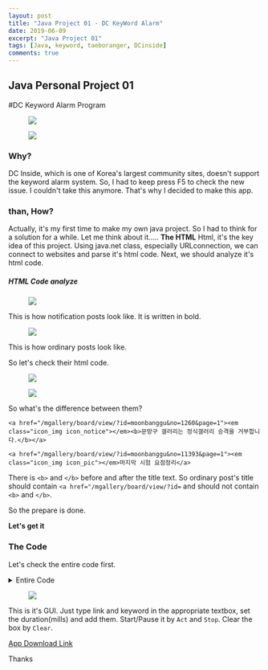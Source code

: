 ```yaml
---
layout: post
title: "Java Project 01 - DC KeyWord Alarm"
date: 2019-06-09
excerpt: "Java Project 01"
tags: [Java, keyword, taeboranger, DCinside]
comments: true
---
```


## Java Personal Project 01

#DC Keyword Alarm Program

<figure>
    <img src="https://nesoy.github.io/assets/logo/Java.jpg/">
</figure>

<figure class="half">
    <img src="https://lh3.googleusercontent.com/EpCEWAIyfYl_ScxyValGt9va0ZYRL63L0ny6PJUqlNRtdjA-98ariOFHS4Jp-NOMO10">
</figure>

### Why?

DC Inside, which is one of Korea's largest community sites, doesn't support the keyword alarm system. So, I had to keep press F5 to check the new issue. I couldn't take this anymore. That's why I decided to make this app.

### than, How?

Actually, it's my first time to make my own java project. So I had to think for a solution for a while. Let me think about it..... **The HTML** Html, it's the key idea of this project. Using java.net class, especially URLconnection, we can connect to websites and parse it's html code. Next, we should analyze it's html code.

##### HTML Code analyze

<figure>
    <img src="https://user-images.githubusercontent.com/51315771/59735819-2844f880-9292-11e9-8626-fe520c8c3572.JPG">
</figure>
This is how notification posts look like. It is written in bold.

<figure>
    <img src="https://user-images.githubusercontent.com/51315771/59735817-2844f880-9292-11e9-9be9-b59713b1dce9.JPG">
</figure>
This is how ordinary posts look like.

So let's check their html code.

<figure>
    <img src="https://user-images.githubusercontent.com/51315771/59735820-28dd8f00-9292-11e9-8fa0-76dc9682c204.JPG">
</figure>

<figure>
    <img src="https://user-images.githubusercontent.com/51315771/59735818-2844f880-9292-11e9-8d58-c0c9c62a6102.JPG">
</figure>

So what's the difference between them?

`<a href="/mgallery/board/view/?id=moonbanggu&no=1260&page=1"><em class="icon_img icon_notice"></em><b>문방구 갤러리는 정식갤러리 승격을 거부합니다.</b></a>`

`<a href="/mgallery/board/view/?id=moonbanggu&no=11393&page=1"><em class="icon_img icon_pic"></em>마지막 시험 요점정리</a>`

There is `<b>` and `</b>` before and after the title text.
So ordinary post's title should contain `<a href="/mgallery/board/view/?id=` and should not contain `<b>` and `</b>`.

So the prepare is done.

**Let's get it**

### The Code

Let's check the entire code first.

<details>
<summary>Entire Code</summary>
<div markdown="1">

```

package keyword_alarm;

import java.awt.*;
import java.awt.event.*;
import java.io.*;
import java.net.URL;
import java.net.URLConnection;

import javax.swing.*;

import java.util.ArrayList;



public class keyword {

    /**
     * @param args
     */
	//688

	static JFrame f;
	static JPanel p,p_up,p_down,p_right,p_left,p_center;
	static JLabel l_link, l_keyword, l_duration;
	static JTextArea t_link,t_keyword,t_keywordList,t_duration,t_result;
	static JButton b_add, b_act, b_stop, b_clear;
	static JOptionPane m1;
	static long time = 0;
	static ArrayList<String> kew = new ArrayList<String>();
	static task task = new task();
	static File keyList = new File("keyList.txt");
    static File newList = new File("newList.txt");
	static FileWriter nlwriter;
	static FileWriter klwriter;
	static FileWriter klwriter_ap;
    public static void main(String[] args) throws IOException {
        // TODO Auto-generated method stub

    	Runtime.getRuntime().addShutdownHook(new Thread() {
            public void run() {
            	try {
					nlwriter.close();
					klwriter_ap.close();
					klwriter.close();
				} catch (IOException e) {
					// TODO Auto-generated catch block
					e.printStackTrace();
				}
            }

        });

    	String location = System.getProperty("user.dir");

    	nlwriter = new FileWriter(newList, true);
    	klwriter_ap = new FileWriter(keyList, true);

    	if(keyList.exists()==false&&newList.exists()==false) {
    		keyList.createNewFile();
    		newList.createNewFile();
    	}

        f= new JFrame("DC인사이드 키워드 알람 프로그램");
		p = new JPanel();
		p_up = new JPanel();
		p_down = new JPanel();
		p_right = new JPanel();
		p_left = new JPanel();
		p_center = new JPanel();

		p.setLayout(new BorderLayout());
		p.add(BorderLayout.NORTH,p_up);
		p.add(BorderLayout.SOUTH,p_down);
		p.add(BorderLayout.EAST,p_right);
		p.add(BorderLayout.WEST,p_left);
		p.add(BorderLayout.CENTER,p_center);

		l_link = new JLabel(" Link : ");
		t_link = new JTextArea("https://gall.dcinside.com/mgallery/board/lists?id=",1,1);
		l_keyword = new JLabel(" Keyword : ");
		t_keyword = new JTextArea("Keyword Here",1,1);
		b_add = new JButton("Add");
		t_keywordList = new JTextArea("Keyword List",50,20);
		t_keywordList.setEditable(false);
		b_add.setToolTipText("입력한 키워드를 추가합니다");
		t_keywordList.setToolTipText("키워드 목록");

		b_act = new JButton("Act");
		b_stop = new JButton("Stop");
		b_clear = new JButton("Clear");
		b_clear.setToolTipText("키워드 목록을 초기화합니다");
		l_duration = new JLabel("Check Duration");
		t_duration = new JTextArea("5000",1,1);
		t_duration.setToolTipText("1000 = 1초, 서버 과부하를 막기위해 3초가 최솟값입니다");
		t_result = new JTextArea("Result\r\n",50,50);
		t_result.setEditable(false);

		time = Long.valueOf(t_duration.getText()).longValue();
		time = Long.parseLong(t_duration.getText());

		task.start();
		task.suspend();

		ActionListener al_add = new ActionListener() {

			@Override
			public void actionPerformed(ActionEvent arg0) {
				// TODO Auto-generated method stub
				kew.add(t_keyword.getText());
				try {
					klwriter_ap.write(t_keyword.getText());
					klwriter_ap.write("\n");
				} catch (IOException e) {
					// TODO Auto-generated catch block
					e.printStackTrace();
				}

				t_keywordList.append("\r\n" + t_keyword.getText());
			}
		};

		ActionListener al_act = new ActionListener() {

			@Override
			public void actionPerformed(ActionEvent e) {
				// TODO Auto-generated method stub
				time = Long.valueOf(t_duration.getText()).longValue();
				time = Long.parseLong(t_duration.getText());
				task.resume();
			}
		};

		ActionListener al_stop = new ActionListener() {

			@Override
			public void actionPerformed(ActionEvent e) {
				// TODO Auto-generated method stub
				task.suspend();
			}		
		};

		ActionListener al_clear = new ActionListener() {

			@Override
			public void actionPerformed(ActionEvent arg0) {
				// TODO Auto-generated method stub
				kew.clear();
				try {
					klwriter_ap = new FileWriter(keyList);
				} catch (IOException e) {
					// TODO Auto-generated catch block
					e.printStackTrace();
				}
				t_keywordList.setText("Keyword List");

			}
		};

		b_add.addActionListener(al_add);
		b_act.addActionListener(al_act);
		b_stop.addActionListener(al_stop);
		b_clear.addActionListener(al_clear);

		f.add(p);
		p_up.add(l_link);
		p_up.add(t_link);
		p_up.add(l_keyword);
		p_up.add(t_keyword);
		p_up.add(b_add);
		p_center.add(t_keywordList);
		p_down.add(b_clear);
		p_down.add(b_act);
		p_down.add(b_stop);
		p_up.add(l_duration);
		p_up.add(t_duration);
		p_center.add(t_result);

		f.pack();
		f.setVisible(true);
		f.setSize(1000, 1000);

    }

}

package keyword_alarm;

import java.io.BufferedReader;
import java.io.IOException;
import java.io.InputStreamReader;
import java.net.URL;
import java.net.URLConnection;
import java.util.ArrayList;

import javax.swing.JButton;
import javax.swing.JOptionPane;

public class task extends Thread{

	String urlPath = "";
	String pageContents = "";
	String result = "";
	StringBuilder contents = new StringBuilder();
	int a=0, ln=0,c=0, number = 0;
	long time = 0;
	JButton[] buttons = new JButton[100];

	ArrayList<String> keword = new ArrayList<String>();
	int temp=0;

	public void run() {
		//크롤링 코드


		while(true)
		{
			try
			{
				urlPath = keyword.t_link.getText();
	            URL url = new URL(urlPath);
	            URLConnection con = (URLConnection)url.openConnection();
	            InputStreamReader reader = new InputStreamReader (con.getInputStream(), "utf-8");

	            BufferedReader buff = new BufferedReader(reader);

	            while((pageContents = buff.readLine())!=null)
	            {
	            	//System.out.println(pageContents);

	            	int start = pageContents.indexOf("</em>");
	            	int end = pageContents.indexOf("</a>");
	            	//String result = sample.substring(index1+1, indexEnd);
	 		        if(pageContents.contains("<a href=\"/mgallery/board/view/?id=")&&pageContents.contains("</b>")==false)
	 		        {
	 		        	for(int i = 0; i < keyword.kew.size(); i++)
	 		        	{
	 		        		if(pageContents.contains(keyword.kew.get(i)))
	 		        		{
	 		        			result = result + pageContents.substring(start+5,end)+"\r\n";
	 		        			try
	 		        			{
	 		   					keyword.nlwriter.write(pageContents.substring(start+5,end));
	 		   				}
	 		        			catch (IOException e)
	 		        			{
	 		   					// TODO Auto-generated catch block
	 		   					e.printStackTrace();
	 		   				}
	 		        			a++;
	 		        		}
	 		        	}
	 		        }
	            }
	            buff.close();

	            if("Result\r\n" + result != keyword.t_result.getText())
	            {
	            	keyword.t_result.setText("Result\r\n");
	            	keyword.t_result.append(result);
	            	result = "";
	            }

	            if(temp < a) keyword.m1.showMessageDialog(null, "제목에 키워드를 포함한 새로운 글이 올라왔습니다","DC 키워드 알리미",JOptionPane.PLAIN_MESSAGE);
	            temp = a;

	            a=0;

	            if(keyword.time<3000) Thread.sleep(3000);
	            else Thread.sleep(keyword.time);

	        }
			catch(Exception e)
			{
	            e.printStackTrace();
	        }
		}
	}
}

```
</div>
</details>

<figure>
<img src = "https://user-images.githubusercontent.com/51315771/59740749-fb014600-92a3-11e9-9aa3-b3210dbd8dbb.png">
</figure>

This is it's GUI.
Just type link and keyword in the appropriate textbox, set the duration(mills) and add them.
Start/Pause it by `Act` and `Stop`. Clear the box by `Clear`.

[App Download Link](https://drive.google.com/open?id=1SjDyO6nhvholiSieIEO4S5sqcV-thEqH)

Thanks
